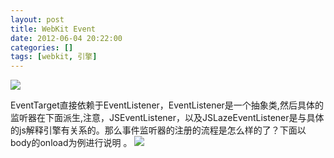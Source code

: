 ```yaml
---
layout: post
title: WebKit Event
date: 2012-06-04 20:22:00
categories: []
tags: [webkit, 引擎]
---
```

![](http://my.csdn.net/uploads/201206/04/1338812489_3294.jpg)

EventTarget直接依赖于EventListener，EventListener是一个抽象类,然后具体的监听器在下面派生,注意，JSEventListener，以及JSLazeEventListener是与具体的js解释引擎有关系的。那么事件监听器的注册的流程是怎么样的了？下面以body的onload为例进行说明 。
![](http://my.csdn.net/uploads/201206/04/1338812743_3823.jpg)


